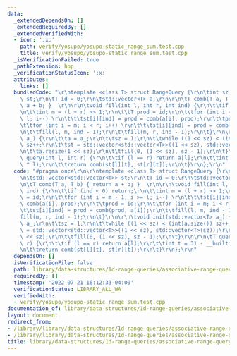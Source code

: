```yaml
---
data:
  _extendedDependsOn: []
  _extendedRequiredBy: []
  _extendedVerifiedWith:
  - icon: ':x:'
    path: verify/yosupo/yosupo-static_range_sum.test.cpp
    title: verify/yosupo/yosupo-static_range_sum.test.cpp
  _isVerificationFailed: true
  _pathExtension: hpp
  _verificationStatusIcon: ':x:'
  attributes:
    links: []
  bundledCode: "\r\ntemplate <class T> struct RangeQuery {\r\n\tint sz; \r\n\tstd::vector<std::vector<T>>\
    \ st;\r\n\tT id = 0;\r\n\tstd::vector<T> a;\r\n\r\n\tT comb(T a, T b) { return\
    \ a + b; }  \r\n\r\n\tvoid fill(int l, int r, int ind) {\r\n\t\tif (ind < 0) return;\r\
    \n\t\tint m = (l + r) >> 1;\r\n\t\tT prod = id;\r\n\t\tfor (int i = m - 1; i >=\
    \ l; i--) \r\n\t\t\tst[i][ind] = prod = comb(a[i], prod);\r\n\t\tprod = id;\r\n\
    \t\tfor (int i = m; i < r; i++) \r\n\t\t\tst[i][ind] = prod = comb(prod, a[i]);\r\
    \n\t\tfill(l, m, ind - 1);\r\n\t\tfill(m, r, ind - 1);\r\n\t}\r\n\r\n\tvoid init(std::vector<T>\
    \ a_) {\r\n\t\ta = a_;\r\n\t\tsz = 1;\r\n\t\twhile ((1 << sz) < (int)a.size())\
    \ sz++;\r\n\t\tst = std::vector<std::vector<T>>((1 << sz), std::vector<T>(sz));\r\
    \n\t\ta.resize(1 << sz);\r\n\t\tfill(0, (1 << sz), sz - 1);\r\n\t}\r\n\r\n\tT\
    \ query(int l, int r) {\r\n\t\tif (l == r) return a[l];\r\n\t\tint t = 31 - __builtin_clz(r\
    \ ^ l);\r\n\t\treturn comb(st[l][t], st[r][t]);\r\n\t}\r\n};\r\n"
  code: "#pragma once\r\n\r\ntemplate <class T> struct RangeQuery {\r\n\tint sz; \r\
    \n\tstd::vector<std::vector<T>> st;\r\n\tT id = 0;\r\n\tstd::vector<T> a;\r\n\r\
    \n\tT comb(T a, T b) { return a + b; }  \r\n\r\n\tvoid fill(int l, int r, int\
    \ ind) {\r\n\t\tif (ind < 0) return;\r\n\t\tint m = (l + r) >> 1;\r\n\t\tT prod\
    \ = id;\r\n\t\tfor (int i = m - 1; i >= l; i--) \r\n\t\t\tst[i][ind] = prod =\
    \ comb(a[i], prod);\r\n\t\tprod = id;\r\n\t\tfor (int i = m; i < r; i++) \r\n\t\
    \t\tst[i][ind] = prod = comb(prod, a[i]);\r\n\t\tfill(l, m, ind - 1);\r\n\t\t\
    fill(m, r, ind - 1);\r\n\t}\r\n\r\n\tvoid init(std::vector<T> a_) {\r\n\t\ta =\
    \ a_;\r\n\t\tsz = 1;\r\n\t\twhile ((1 << sz) < (int)a.size()) sz++;\r\n\t\tst\
    \ = std::vector<std::vector<T>>((1 << sz), std::vector<T>(sz));\r\n\t\ta.resize(1\
    \ << sz);\r\n\t\tfill(0, (1 << sz), sz - 1);\r\n\t}\r\n\r\n\tT query(int l, int\
    \ r) {\r\n\t\tif (l == r) return a[l];\r\n\t\tint t = 31 - __builtin_clz(r ^ l);\r\
    \n\t\treturn comb(st[l][t], st[r][t]);\r\n\t}\r\n};\r\n"
  dependsOn: []
  isVerificationFile: false
  path: library/data-structures/1d-range-queries/associative-range-query.hpp
  requiredBy: []
  timestamp: '2022-07-21 16:12:33-04:00'
  verificationStatus: LIBRARY_ALL_WA
  verifiedWith:
  - verify/yosupo/yosupo-static_range_sum.test.cpp
documentation_of: library/data-structures/1d-range-queries/associative-range-query.hpp
layout: document
redirect_from:
- /library/library/data-structures/1d-range-queries/associative-range-query.hpp
- /library/library/data-structures/1d-range-queries/associative-range-query.hpp.html
title: library/data-structures/1d-range-queries/associative-range-query.hpp
---
```

